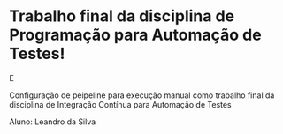# Trabalho final da disciplina de Programação para Automação de Testes!

E

Configuração de peipeline para execução manual como trabalho final da disciplina de Integração Contínua para Automação de Testes

Aluno: Leandro da Silva
